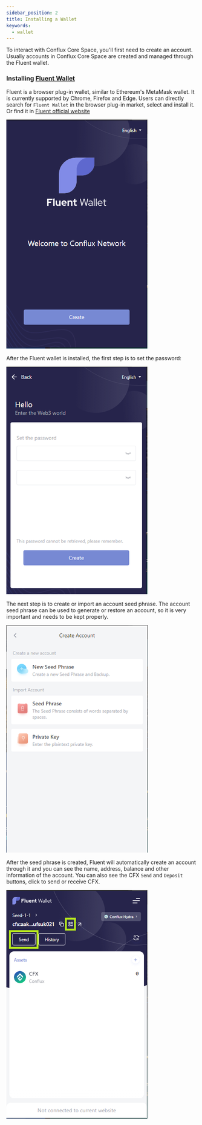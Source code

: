 ```yaml
---
sidebar_position: 2
title: Installing a Wallet
keywords:
  - wallet
---
```


To interact with Conflux Core Space, you'll first need to create an account. Usually accounts in Conflux Core Space are created and managed through the Fluent wallet.

### Installing [Fluent Wallet](https://fluentwallet.com/)

Fluent is a browser plug-in wallet, similar to Ethereum's MetaMask wallet. It is currently supported by Chrome, Firefox and Edge. Users can directly search for `Fluent Wallet` in the browser plug-in market, select and install it. Or find it in [Fluent official website](https://fluentwallet.com/)

![Fluent](./img/Fluent-Create-1)

After the Fluent wallet is installed, the first step is to set the password:

![Fluent](./img/SetPassword-2)

The next step is to create or import an account seed phrase. The account seed phrase can be used to generate or restore an account, so it is very important and needs to be kept properly.

![CreateImportAccount.png](./img/CreateImportAccount-1)

After the seed phrase is created, Fluent will automatically create an account through it and you can see the name, address, balance and other information of the account. You can also see the CFX `Send` and `Deposit` buttons, click to send or receive CFX.

![NewAccount.png](./img/NewAccount)

